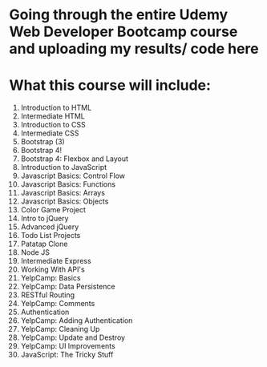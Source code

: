 # Going through the entire Udemy Web Developer Bootcamp course and uploading my results/ code here
# What this course will include:
1. Introduction to HTML
2. Intermediate HTML
3. Introduction to CSS
4. Intermediate CSS
5. Bootstrap (3)
6. Bootstrap 4!
7.  Bootstrap 4: Flexbox and Layout
8. Introduction to JavaScript
9. Javascript Basics: Control Flow
10. Javascript Basics: Functions
11. Javascript Basics: Arrays
12. Javascript Basics: Objects
13. Color Game Project
14. Intro to jQuery
15. Advanced jQuery
16. Todo List Projects
17. Patatap Clone
18. Node JS
19. Intermediate Express
20. Working With API's
21. YelpCamp: Basics
22. YelpCamp: Data Persistence
23. RESTful Routing
24. YelpCamp: Comments
25. Authentication
26. YelpCamp: Adding Authentication
27. YelpCamp: Cleaning Up
28. YelpCamp: Update and Destroy
29. YelpCamp: UI Improvements
30. JavaScript: The Tricky Stuff
